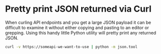 # Pretty print JSON returned via Curl

When curling API endpoints and you get a large JSON payload it can be difficult to examine it without either copying and pasting to an editor or grepping.  Using this handy little Python utility will pretty print any returned JSON.

```bash
curl -v https://someapi-we-want-to-use | python -m json.tool
```